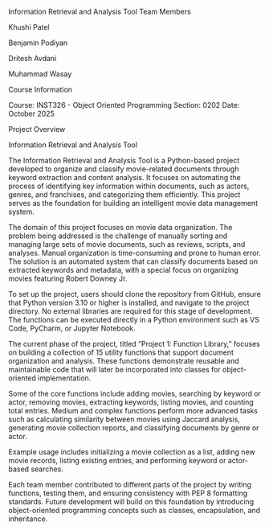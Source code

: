 Information Retrieval and Analysis Tool
Team Members

Khushi Patel

Benjamin Podiyan

Dritesh Avdani

Muhammad Wasay

Course Information

Course: INST326 - Object Oriented Programming
Section: 0202
Date: October 2025

Project Overview

Information Retrieval and Analysis Tool

The Information Retrieval and Analysis Tool is a Python-based project developed to organize and classify movie-related documents through keyword extraction and content analysis. It focuses on automating the process of identifying key information within documents, such as actors, genres, and franchises, and categorizing them efficiently. This project serves as the foundation for building an intelligent movie data management system.

The domain of this project focuses on movie data organization. The problem being addressed is the challenge of manually sorting and managing large sets of movie documents, such as reviews, scripts, and analyses. Manual organization is time-consuming and prone to human error. The solution is an automated system that can classify documents based on extracted keywords and metadata, with a special focus on organizing movies featuring Robert Downey Jr.

To set up the project, users should clone the repository from GitHub, ensure that Python version 3.10 or higher is installed, and navigate to the project directory. No external libraries are required for this stage of development. The functions can be executed directly in a Python environment such as VS Code, PyCharm, or Jupyter Notebook.

The current phase of the project, titled “Project 1: Function Library,” focuses on building a collection of 15 utility functions that support document organization and analysis. These functions demonstrate reusable and maintainable code that will later be incorporated into classes for object-oriented implementation.

Some of the core functions include adding movies, searching by keyword or actor, removing movies, extracting keywords, listing movies, and counting total entries. Medium and complex functions perform more advanced tasks such as calculating similarity between movies using Jaccard analysis, generating movie collection reports, and classifying documents by genre or actor.

Example usage includes initializing a movie collection as a list, adding new movie records, listing existing entries, and performing keyword or actor-based searches.

Each team member contributed to different parts of the project by writing functions, testing them, and ensuring consistency with PEP 8 formatting standards. Future development will build on this foundation by introducing object-oriented programming concepts such as classes, encapsulation, and inheritance.
